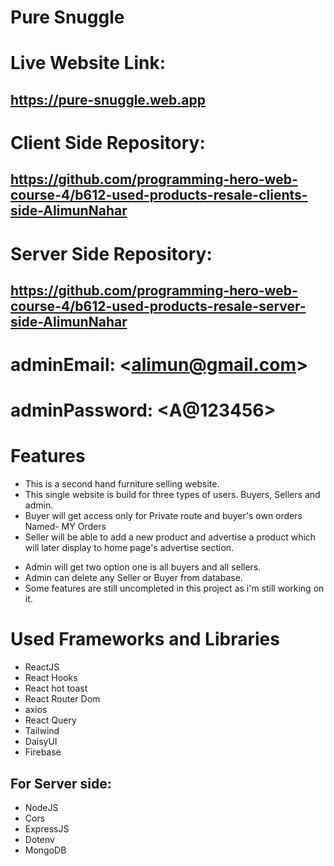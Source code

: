# Pure Snuggle

# Live Website Link:

## https://pure-snuggle.web.app

# Client Side Repository:

## https://github.com/programming-hero-web-course-4/b612-used-products-resale-clients-side-AlimunNahar

# Server Side Repository:

## https://github.com/programming-hero-web-course-4/b612-used-products-resale-server-side-AlimunNahar

# adminEmail: \<alimun@gmail.com\>

# adminPassword: \<A@123456\>

# Features

- This is a second hand furniture selling website.
- This single website is build for three types of users. Buyers, Sellers and admin.
- Buyer will get access only for Private route and buyer's own orders Named- MY Orders
- Seller will be able to add a new product and advertise a product which will later display to home page's advertise section.

* Admin will get two option one is all buyers and all sellers.
* Admin can delete any Seller or Buyer from database.
* Some features are still uncompleted in this project as i'm still working on it.

# Used Frameworks and Libraries

- ReactJS
- React Hooks
- React hot toast
- React Router Dom
- axios
- React Query
- Tailwind
- DaisyUI
- Firebase

## For Server side:

- NodeJS
- Cors
- ExpressJS
- Dotenv
- MongoDB
